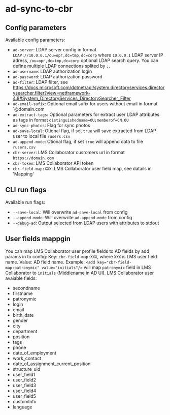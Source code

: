 # ad-sync-to-cbr

## Config parameters

Available config parameters:

- `ad-server`: LDAP server config in format `LDAP://10.0.0.1/ou=орг,dc=tmp,dc=corp` where `10.0.0.1` LDAP server IP adress, `/ou=орг,dc=tmp,dc=corp` optional LDAP search query. You can define multiple LDAP connections splited by `;`.
- `ad-username`: LDAP authorization login
- `ad-password`: LDAP authorization password
- `ad-filter`: LDAP filter, see https://docs.microsoft.com/dotnet/api/system.directoryservices.directorysearcher.filter?view=netframework-4.8#System_DirectoryServices_DirectorySearcher_Filter
- `ad-email-sufix`: Optional email sufix for users without email in format `@domain.com
- `ad-extract-tags`: Optional parameters for extract user LDAP attributes as tags in format `distinguishedname=OU;memberof=CN,OU`
- `ad-sync-photos`: Flag for sync photos
- `ad-save-local`: Otional flag, if set `true` will save extracted from LDAP user to local file `rusers.csv`
- `ad-append-mode`: Otional flag, if set `true` will append data to file `rusers.csv`
- `cbr-server`: LMS Collaborator cusromers url in format `https://domain.com`
- `cbr-token`: LMS Collaborator API token
- `cbr-field-map:XXX`: LMS Collaborator user field map, see datails in 'Mapping'

## CLI run flags

Available run flags:
- `--save-local`: Will overwrite `ad-save-local` from config
- `--append-mode`: Will overwrite `ad-append-mode` from config
- `--debug-ad`: Output selected from LDAP users with attributes to stdout

## User fields mappgin

You can map LMS Collaborator user profile fields to AD fields by add params in to config:
Key: `cbr-field-map:XXX`, where `XXX` is LMS user field name. 
Value: AD field name.
Example: `<add key="cbr-field-map:patronymic" value="initials"/>` will map `patronymic` field in LMS Collaborator to `initials` (Middlename in AD UI).
LMS Collaborator user avaiable fields:
- secondname
- firstname
- patronymic
- login
- email
- birth_date
- gender
- city
- department
- position
- tags
- phone
- date_of_employment
- work_contact
- date_of_assignment_current_position
- structure_uid
- user_field1
- user_field2
- user_field3
- user_field4
- user_field5
- customInfo
- language